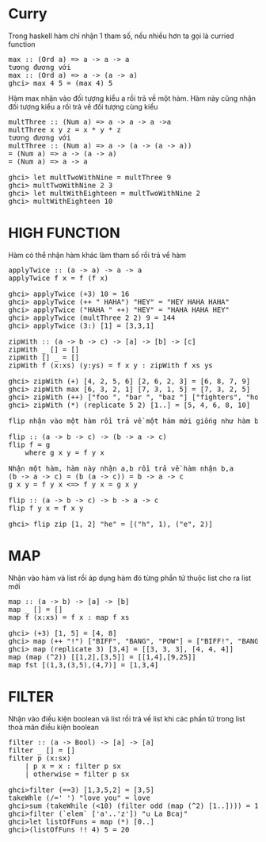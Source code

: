 # Curry
Trong haskell hàm chỉ nhận 1 tham số, nếu nhiều hơn ta gọi là curried function
<pre>
max :: (Ord a) => a -> a -> a
tương đương với
max :: (Ord a) => a -> (a -> a)
ghci> max 4 5 = (max 4) 5
</pre>
Hàm max nhận vào đối tượng kiểu a rồi trả về một hàm. Hàm này cũng nhận đối tượng kiểu a rồi trả về đối tượng cùng kiểu
<pre>
multThree :: (Num a) => a -> a -> a ->a 
multThree x y z = x * y * z
tương đương với
multThree :: (Num a) => a -> (a -> (a -> a)) 
= (Num a) => a -> (a -> a) 
= (Num a) => a -> a

ghci> let multTwoWithNine = multThree 9
ghci> multTwoWithNine 2 3
ghci> let multWithEighteen = multTwoWithNine 2
ghci> multWithEighteen 10
</pre>

# HIGH FUNCTION
Hàm có thể nhận hàm khác làm tham số rồi trả về hàm
<pre>
applyTwice :: (a -> a) -> a -> a
applyTwice f x = f (f x)

ghci> applyTwice (+3) 10 = 16
ghci> applyTwice (++ " HAHA") "HEY" = "HEY HAHA HAHA"
ghci> applyTwice ("HAHA " ++) "HEY" = "HAHA HAHA HEY"
ghci> applyTwice (multThree 2 2) 9 = 144
ghci> applyTwice (3:) [1] = [3,3,1]

zipWith :: (a -> b -> c) -> [a] -> [b] -> [c]
zipWith _ [] = []
zipWith [] _ = []
zipWith f (x:xs) (y:ys) = f x y : zipWith f xs ys

ghci> zipWith (+) [4, 2, 5, 6] [2, 6, 2, 3] = [6, 8, 7, 9]
ghci> zipWith max [6, 3, 2, 1] [7, 3, 1, 5] = [7, 3, 2, 5]
ghci> zipWith (++) ["foo ", "bar ", "baz "] ["fighters", "hoppers", "aldrin"] = ["foo fighters", "bar hoppers"]
ghci> zipWith (*) (replicate 5 2) [1..] = [5, 4, 6, 8, 10]

flip nhận vào một hàm rồi trả về một hàm mới giống như hàm ban đầu, chỉ khác là hai đối số đã bị đổi chỗ

flip :: (a -> b -> c) -> (b -> a -> c)
flip f = g
    where g x y = f y x

Nhận một hàm, hàm này nhận a,b rồi trả về hàm nhận b,a
(b -> a -> c) = (b (a -> c)) = b -> a -> c
g x y = f y x <=> f y x = g x y

flip :: (a -> b -> c) -> b -> a -> c
flip f y x = f x y

ghci> flip zip [1, 2] "he" = [("h", 1), ("e", 2)]
</pre>

# MAP
Nhận vào hàm và list rồi áp dụng hàm đó từng phần tử thuộc list cho ra list mới
<pre>
map :: (a -> b) -> [a] -> [b]
map _ [] = []
map f (x:xs) = f x : map f xs

ghci> (+3) [1, 5] = [4, 8]
ghci> map (++ "!") ["BIFF", "BANG", "POW"] = ["BIFF!", "BANG!", "POW!"] 
ghci> map (replicate 3) [3,4] = [[3, 3, 3], [4, 4, 4]]
map (map (^2)) [[1,2],[3,5]] = [[1,4],[9,25]]
map fst [(1,3,(3,5),(4,7)] = [1,3,4]
</pre>

# FILTER
Nhận vào điều kiện boolean và list rồi trả về list khi các phần tử trong list thoả mãn điều kiện boolean

<pre>
filter :: (a -> Bool) -> [a] -> [a]
filter _ [] = []
filter p (x:sx)
    | p x = x : filter p sx
    | otherwise = filter p sx

ghci>filter (==3) [1,3,5,2] = [3,5]
takeWhle (/=' ') "love you" = love
ghci>sum (takeWhile (<10) (filter odd (map (^2) [1..]))) = 10
ghci>filter (`elem` ['a'..'z']) "u La Bcaj"
ghci>let listOfFuns = map (*) [0..]
ghci>(listOfFuns !! 4) 5 = 20
</pre>



